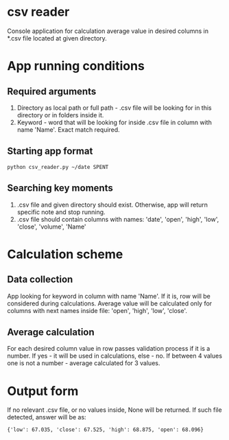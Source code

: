 # csv reader

Console application for calculation average value in desired columns in *.csv file located at given directory.

# App running conditions
## Required arguments
1. Directory as local path or full path - .csv file will be looking for in this directory or in folders inside it.
2. Keyword - word that will be looking for inside .csv file in column with name 'Name'. Exact match required.

## Starting app format
`python csv_reader.py ~/date SPENT`

## Searching key moments
1. .csv file and given directory should exist. Otherwise, app will return specific note and stop running.
2. .csv file should contain columns with names: 'date', 'open', 'high', 'low', 'close', 'volume', 'Name'


# Calculation scheme
## Data collection
App looking for keyword in column with name 'Name'. If it is, row will be considered during calculations.
Average value will be calculated only for columns with next names inside file: 'open', 'high', 'low', 'close'.

## Average calculation
For each desired column value in row passes validation process if it is a number. If yes - it will be used in calculations, else - no.  If between 4 values one is not a number - average calculated for 3 values.

# Output form
If no relevant .csv file, or no values inside, None will be returned.
If such file detected, answer will be as:

```{'low': 67.035, 'close': 67.525, 'high': 68.875, 'open': 68.096}```
